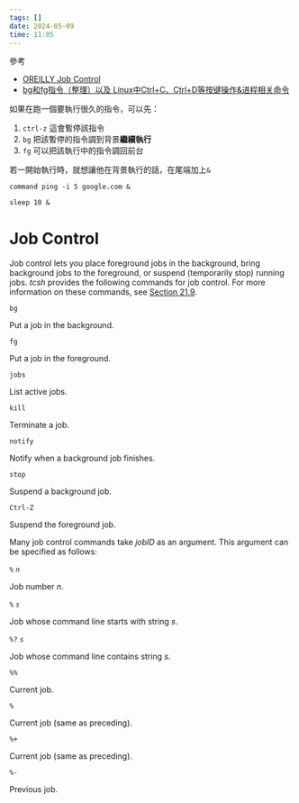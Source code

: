 ```yaml
---
tags: []
date: 2024-05-09
time: 11:05
---
```

參考
- [OREILLY Job Control](https://www.oreilly.com/library/view/mac-os-x/0596003706/ch21s08.html)
- [bg和fg指令（整理）以及 Linux中Ctrl+C、Ctrl+D等按键操作&进程相关命令](https://blog.csdn.net/deniece1/article/details/102770363)

如果在跑一個要執行很久的指令，可以先：
1. `ctrl-z` 這會暫停該指令
2. `bg` 把該暫停的指令調到背景**繼續執行**
3. `fg` 可以把該執行中的指令調回前台


若一開始執行時，就想讓他在背景執行的話，在尾端加上`&`
```shell
command ping -i 5 google.com &

sleep 10 &
```





# Job Control

Job control lets you place foreground jobs in the background, bring background jobs to the foreground, or suspend (temporarily stop) running jobs. _tcsh_ provides the following commands for job control. For more information on these commands, see [Section 21.9](https://www.oreilly.com/library/view/mac-os-x/0596003706/ch21s09.html "Built-in tcsh Commands").

`bg`

Put a job in the background.

`fg`

Put a job in the foreground.

`jobs`

List active jobs.

`kill`

Terminate a job.

`notify`

Notify when a background job finishes.

`stop`

Suspend a background job.

`Ctrl-Z`

Suspend the foreground job.

Many job control commands take _jobID_ as an argument. This argument can be specified as follows:

`%` _`n`_

Job number _n_.

`%` _`s`_

Job whose command line starts with string _s_.

`%?` _`s`_

Job whose command line contains string _s_.

`%%`

Current job.

`%`

Current job (same as preceding).

`%+`

Current job (same as preceding).

`%-`

Previous job.